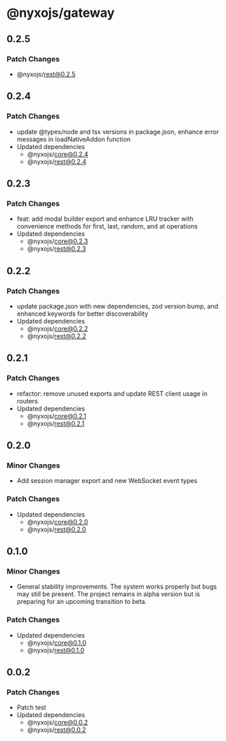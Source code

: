 # @nyxojs/gateway

## 0.2.5

### Patch Changes

- @nyxojs/rest@0.2.5

## 0.2.4

### Patch Changes

- update @types/node and tsx versions in package.json, enhance error messages in loadNativeAddon function
- Updated dependencies
  - @nyxojs/core@0.2.4
  - @nyxojs/rest@0.2.4

## 0.2.3

### Patch Changes

- feat: add modal builder export and enhance LRU tracker with convenience methods for first, last, random, and at operations
- Updated dependencies
  - @nyxojs/core@0.2.3
  - @nyxojs/rest@0.2.3

## 0.2.2

### Patch Changes

- update package.json with new dependencies, zod version bump, and enhanced keywords for better discoverability
- Updated dependencies
  - @nyxojs/core@0.2.2
  - @nyxojs/rest@0.2.2

## 0.2.1

### Patch Changes

- refactor: remove unused exports and update REST client usage in routers
- Updated dependencies
  - @nyxojs/core@0.2.1
  - @nyxojs/rest@0.2.1

## 0.2.0

### Minor Changes

- Add session manager export and new WebSocket event types

### Patch Changes

- Updated dependencies
  - @nyxojs/core@0.2.0
  - @nyxojs/rest@0.2.0

## 0.1.0

### Minor Changes

- General stability improvements. The system works properly but bugs may still be present. The project remains in alpha version but is preparing for an upcoming transition to beta.

### Patch Changes

- Updated dependencies
  - @nyxojs/core@0.1.0
  - @nyxojs/rest@0.1.0

## 0.0.2

### Patch Changes

- Patch test
- Updated dependencies
  - @nyxojs/core@0.0.2
  - @nyxojs/rest@0.0.2
